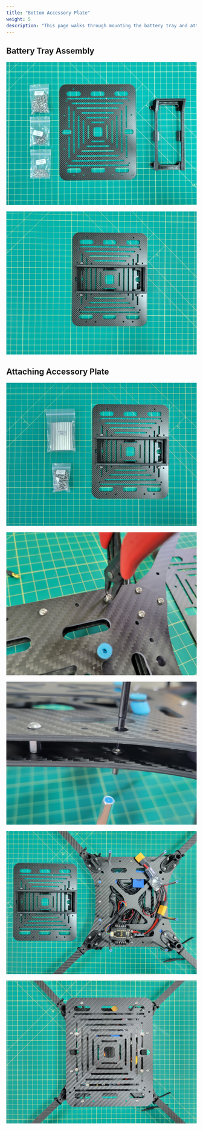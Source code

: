 ```yaml
---
title: "Bottom Accessory Plate"
weight: 5
description: "This page walks through mounting the battery tray and attaching the accessory plate to the AVR frame"
---
```


## Battery Tray Assembly

![](bottom_accessory_1.jpg)

![](bottom_accessory_2.jpg)

## Attaching Accessory Plate

![](bottom_accessory_3.jpg)

![](bottom_accessory_4.jpg)

![](bottom_accessory_5.jpg)

![](bottom_accessory_6.jpg)

![](bottom_accessory_7.jpg)
